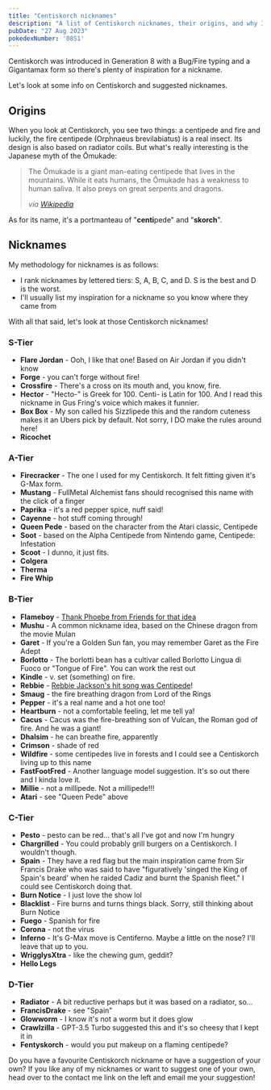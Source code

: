 ```yaml
---
title: "Centiskorch nicknames"
description: "A list of Centiskorch nicknames, their origins, and why I think they're cool."
pubDate: "27 Aug 2023"
pokedexNumber: '0851'
---
```


Centiskorch was introduced in Generation 8 with a Bug/Fire typing and a Gigantamax form so there's plenty of inspiration for a nickname.

Let's look at some info on Centiskorch and suggested nicknames.

## Origins

When you look at Centiskorch, you see two things: a centipede and fire and luckily, the fire centipede (Orphnaeus brevilabiatus) is a real insect. Its design is also based on radiator coils. But what's really interesting is the Japanese myth of the Ōmukade:

<blockquote>
	<p>The Ōmukade is a giant man-eating centipede that lives in the mountains. While it eats humans, the Ōmukade has a weakness to human saliva. It also preys on great serpents and dragons.</p>
	<cite>via <a href="https://en.wikipedia.org/wiki/%C5%8Cmukade">Wikipedia</a></cite>
</blockquote>

As for its name, it's a portmanteau of "**centi**pede" and "**skorch**".

## Nicknames

My methodology for nicknames is as follows:

* I rank nicknames by lettered tiers: S, A, B, C, and D. S is the best and D is the worst.
* I'll usually list my inspiration for a nickname so you know where they came from

With all that said, let's look at those Centiskorch nicknames!

### S-Tier

* **Flare Jordan** - Ooh, I like that one! Based on Air Jordan if you didn't know
* **Forge** - you can't forge without fire!
* **Crossfire** - There's a cross on its mouth and, you know, fire.
* **Hector** - "Hecto-" is Greek for 100. Centi- is Latin for 100. And I read this nickname in Gus Fring's voice which makes it funnier.
* **Box Box** - My son called his Sizzlipede this and the random cuteness makes it an Ubers pick by default. Not sorry, I DO make the rules around here!
* **Ricochet**

### A-Tier

* **Firecracker** - The one I used for my Centiskorch. It felt fitting given it's G-Max form.
* **Mustang** - FullMetal Alchemist fans should recognised this name with the click of a finger
* **Paprika** - it's a red pepper spice, nuff said!
* **Cayenne** - hot stuff coming through!
* **Queen Pede** - based on the character from the Atari classic, Centipede
* **Soot** - based on the Alpha Centipede from Nintendo game, Centipede: Infestation
* **Scoot** - I dunno, it just fits.
* **Colgera**
* **Therma**
* **Fire Whip**

### B-Tier

* **Flameboy** - [Thank Phoebe from Friends for that idea](https://www.youtube.com/watch?v=T7o7By0FlDU)
* **Mushu** - A common nickname idea, based on the Chinese dragon from the movie Mulan
* **Garet** - If you're a Golden Sun fan, you may remember Garet as the Fire Adept
* **Borlotto** - The borlotti bean has a cultivar called Borlotto Lingua di Fuoco or "Tongue of Fire". You can work the rest out
* **Kindle** - v. set (something) on fire.
* **Rebbie** - [Rebbie Jackson's hit song was Centipede](https://www.youtube.com/watch?v=a8SdzwoIcwo)!
* **Smaug** - the fire breathing dragon from Lord of the Rings
* **Pepper** - it's a real name and a hot one too!
* **Heartburn** - not a comfortable feeling, let me tell ya!
* **Cacus** - Cacus was the fire-breathing son of Vulcan, the Roman god of fire. And he was a giant!
* **Dhalsim** - he can breathe fire, apparently
* **Crimson** - shade of red
* **Wildfire** - some centipedes live in forests and I could see a Centiskorch living up to this name
* **FastFootFred** - Another language model suggestion. It's so out there and I kinda love it.
* **Millie** - not a millipede. Not a millipede!!!
* **Atari** - see "Queen Pede" above

### C-Tier

* **Pesto** - pesto can be red... that's all I've got and now I'm hungry
* **Chargrilled** - You could probably grill burgers on a Centiskorch. I wouldn't though.
* **Spain** - They have a red flag but the main inspiration came from Sir Francis Drake who was said to have "figuratively 'singed the King of Spain's beard' when he raided Cadiz and burnt the Spanish fleet." I could see Centiskorch doing that.
* **Burn Notice** - I just love the show lol
* **Blacklist** - Fire burns and turns things black. Sorry, still thinking about Burn Notice
* **Fuego** - Spanish for fire
* **Corona** - not the virus
* **Inferno** - It's G-Max move is Centiferno. Maybe a little on the nose? I'll leave that up to you.
* **WrigglysXtra** - like the chewing gum, geddit?
* **Hello Legs**

### D-Tier

* **Radiator** - A bit reductive perhaps but it was based on a radiator, so...
* **FrancisDrake** - see "Spain"
* **Glowworm** - I know it's not a worm but it does glow
* **Crawlzilla** - GPT-3.5 Turbo suggested this and it's so cheesy that I kept it in
* **Fentyskorch** - would you put makeup on a flaming centipede?

Do you have a favourite Centiskorch nickname or have a suggestion of your own? If you like any of my nicknames or want to suggest one of your own, head over to the contact me link on the left and email me your suggestion!